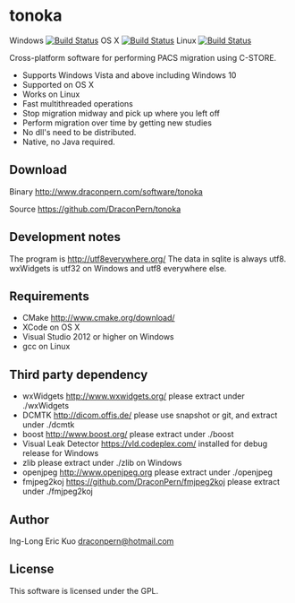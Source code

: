 # tonoka
Windows [![Build Status](http://home.draconpern.com:8080/buildStatus/icon?job=tonoka.win32.release)](http://home.draconpern.com:8080/job/tonoka.win32.release/) OS X [![Build Status](http://home.draconpern.com:8080/buildStatus/icon?job=tonoka.osx.release)](http://home.draconpern.com:8080/job/tonoka.osx.release/) Linux [![Build Status](http://home.draconpern.com:8080/buildStatus/icon?job=tonoka.linux.debug)](http://home.draconpern.com:8080/job/tonoka.linux.debug/)

Cross-platform software for performing PACS migration using C-STORE.

- Supports Windows Vista and above including Windows 10
- Supported on OS X
- Works on Linux
- Fast multithreaded operations
- Stop migration midway and pick up where you left off
- Perform migration over time by getting new studies
- No dll's need to be distributed.
- Native, no Java required.

## Download
Binary http://www.draconpern.com/software/tonoka

Source https://github.com/DraconPern/tonoka

## Development notes
The program is http://utf8everywhere.org/
The data in sqlite is always utf8.
wxWidgets is utf32 on Windows and utf8 everywhere else.

## Requirements
- CMake http://www.cmake.org/download/
- XCode on OS X
- Visual Studio 2012 or higher on Windows
- gcc on Linux

## Third party dependency
- wxWidgets http://www.wxwidgets.org/ please extract under ./wxWidgets
- DCMTK http://dicom.offis.de/ please use snapshot or git, and extract under ./dcmtk
- boost http://www.boost.org/ please extract under ./boost
- Visual Leak Detector https://vld.codeplex.com/ installed for debug release for Windows
- zlib please extract under ./zlib on Windows
- openjpeg http://www.openjpeg.org please extract under ./openjpeg
- fmjpeg2koj https://github.com/DraconPern/fmjpeg2koj please extract under ./fmjpeg2koj

## Author
Ing-Long Eric Kuo <draconpern@hotmail.com>

## License
This software is licensed under the GPL.
